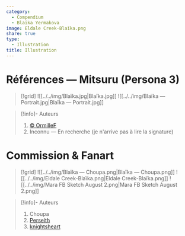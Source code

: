 ```yaml
---
category:
  - Compendium
  - Blaïka Yermakova
image: Eldale Creek-Blaïka.png
share: true
type:
  - Illustration
title: Illustration
---
```


# Références — Mitsuru (Persona 3)

> [!grid]
> ![[../../img/Blaïka.jpg|Blaïka.jpg]]
> ![[../../img/Blaïka — Portrait.jpg|Blaïka — Portrait.jpg]]


> [!info]- Auteurs
> 1. [© OrmilleF](https://vxtwitter.com/OrmilleF/status/733066921273372672?s=20&t=Rk9CfUvhwXFMyz45n18lYQ)
> 2. Inconnu — En recherche (je n'arrive pas à lire la signature)

# Commission & Fanart

> [!grid]
> ![[../../img/Blaïka — Choupa.png|Blaïka — Choupa.png]]
> ![[../../img/Eldale Creek-Blaïka.png|Eldale Creek-Blaïka.png]]
> ![[../../img/Mara FB Sketch August 2.png|Mara FB Sketch August 2.png]]

> [!info]- Auteurs
> 1. Choupa
> 2. [Perseith](https://twitter.com/perseith/status/1758864197427843149?s=20)
> 3. [knightsheart](https://twitter.com/knightsheart)

